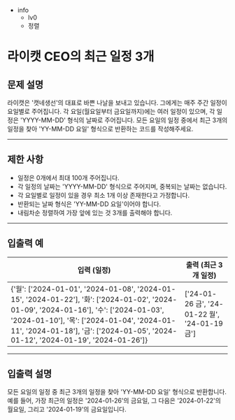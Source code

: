- info
    - lv0
    - 정렬

# 라이캣 CEO의 최근 일정 3개
## 문제 설명
라이캣은 '캣네생선'의 대표로 바쁜 나날을 보내고 있습니다. 그에게는 매주 주간 일정이 요일별로 주어집니다. 각 요일(월요일부터 금요일까지)에는 여러 일정이 있으며, 각 일정은 'YYYY-MM-DD' 형식의 날짜로 주어집니다. 모든 요일의 일정 중에서 최근 3개의 일정을 찾아 'YY-MM-DD 요일' 형식으로 반환하는 코드를 작성해주세요.

---

## 제한 사항

- 일정은 0개에서 최대 100개 주어집니다.
- 각 일정의 날짜는 'YYYY-MM-DD' 형식으로 주어지며, 중복되는 날짜는 없습니다.
- 각 요일별로 일정이 있을 경우 최소 1개 이상 존재한다고 가정합니다.
- 반환되는 날짜 형식은 'YY-MM-DD 요일'이어야 합니다.
- 내림차순 정렬하여 가장 앞에 있는 것 3개를 출력해야 합니다.

---

## 입출력 예

|   입력 (일정)   | 출력 (최근 3개 일정) |
| -------------- | -------------------- |
| {'월': ['2024-01-01', '2024-01-08', '2024-01-15', '2024-01-22'], '화': ['2024-01-02', '2024-01-09', '2024-01-16'], '수': ['2024-01-03', '2024-01-10'], '목': ['2024-01-04', '2024-01-11', '2024-01-18'], '금': ['2024-01-05', '2024-01-12', '2024-01-19', '2024-01-26']} | ['24-01-26 금', '24-01-22 월', '24-01-19 금'] |

---

## 입출력 설명
모든 요일의 일정 중 최근 3개의 일정을 찾아 'YY-MM-DD 요일' 형식으로 반환합니다. 예를 들어, 가장 최근의 일정은 '2024-01-26'의 금요일, 그 다음은 '2024-01-22'의 월요일, 그리고 '2024-01-19'의 금요일입니다.
